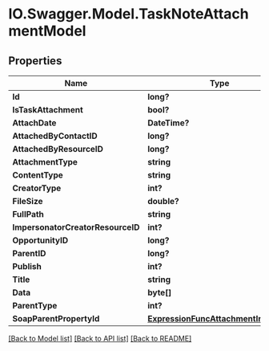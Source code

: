# IO.Swagger.Model.TaskNoteAttachmentModel
## Properties

Name | Type | Description | Notes
------------ | ------------- | ------------- | -------------
**Id** | **long?** |  | [optional] 
**IsTaskAttachment** | **bool?** |  | [optional] 
**AttachDate** | **DateTime?** |  | [optional] 
**AttachedByContactID** | **long?** |  | [optional] 
**AttachedByResourceID** | **long?** |  | [optional] 
**AttachmentType** | **string** |  | [optional] 
**ContentType** | **string** |  | [optional] 
**CreatorType** | **int?** |  | [optional] 
**FileSize** | **double?** |  | [optional] 
**FullPath** | **string** |  | [optional] 
**ImpersonatorCreatorResourceID** | **int?** |  | [optional] 
**OpportunityID** | **long?** |  | [optional] 
**ParentID** | **long?** |  | [optional] 
**Publish** | **int?** |  | [optional] 
**Title** | **string** |  | [optional] 
**Data** | **byte[]** |  | [optional] 
**ParentType** | **int?** |  | [optional] 
**SoapParentPropertyId** | [**ExpressionFuncAttachmentInfoInt64**](ExpressionFuncAttachmentInfoInt64.md) |  | [optional] 

[[Back to Model list]](../README.md#documentation-for-models) [[Back to API list]](../README.md#documentation-for-api-endpoints) [[Back to README]](../README.md)

